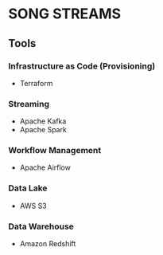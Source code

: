 # SONG STREAMS

## Tools
### Infrastructure as Code (Provisioning)
- Terraform
### Streaming 
- Apache Kafka
- Apache Spark
### Workflow Management
- Apache Airflow
### Data Lake
- AWS S3
### Data Warehouse
- Amazon Redshift
